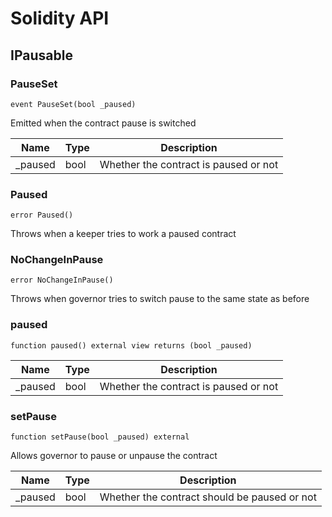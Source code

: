 # Solidity API

## IPausable

### PauseSet

```solidity
event PauseSet(bool _paused)
```

Emitted when the contract pause is switched

| Name     | Type | Description                           |
| -------- | ---- | ------------------------------------- |
| \_paused | bool | Whether the contract is paused or not |

### Paused

```solidity
error Paused()
```

Throws when a keeper tries to work a paused contract

### NoChangeInPause

```solidity
error NoChangeInPause()
```

Throws when governor tries to switch pause to the same state as before

### paused

```solidity
function paused() external view returns (bool _paused)
```

| Name     | Type | Description                           |
| -------- | ---- | ------------------------------------- |
| \_paused | bool | Whether the contract is paused or not |

### setPause

```solidity
function setPause(bool _paused) external
```

Allows governor to pause or unpause the contract

| Name     | Type | Description                                  |
| -------- | ---- | -------------------------------------------- |
| \_paused | bool | Whether the contract should be paused or not |
